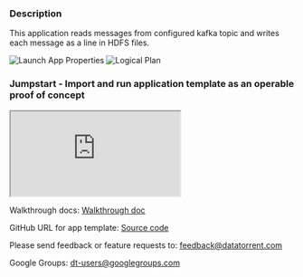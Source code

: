 ### Description
 This application reads messages from configured kafka topic and writes each message as a line in HDFS files.

![Launch App Properties](https://lh3.googleusercontent.com/sE_XN7Mxu8rFfeFx11P4t9vS1BJyZBksRtSxwQVZATuRylP6qanQ0CEqvE9ldy_DI3XShxFX_iKvW58=w1329-h660-rw)
![Logical Plan](https://lh6.googleusercontent.com/iOFO4fdQFcm2I61UI6GP70rLVdO96zVOLbhWo_0ZFvQYR7rL7oZedM2Mht-jO7FDeih2RWwI9J6aEDc=w1329-h660-rw)


### Jumpstart - Import and run application template as an operable proof of concept
<iframe src="https://drive.google.com/file/d/0B82FOOrgd6sHN1RnMDBtTGJJNWM/preview?enablejsapi=1" allowfullscreen="allowfullscreen" class="video" id="basicVideo" ga-track="basicVideo"></iframe>

Walkthrough docs: <a href="https://github.com/yogidevendra/docs/blob/SPOI-9416-docs-dthub-apps-1to6/docs/app-templates/kafka-to-hdfs-sync.md"  class="docs" id="docs" ga-track="docs" target="_blank">Walkthrough doc</a>

GitHub URL for app template: <a href="https://github.com/DataTorrent/app-templates/tree/master/kafka-to-hdfs-sync"  class="github" id="github" ga-track="github" target="_blank">Source code</a>

Please send feedback or feature requests to: <a href="mailto:feedback@datatorrent.com"  class="feedback" id="feedback" ga-track="feedback">feedback@datatorrent.com</a>

Google Groups: <a href="mailto:dt-users@googlegroups.com"  class="maillist" id="maillist" ga-track="maillist">dt-users@googlegroups.com</a>
